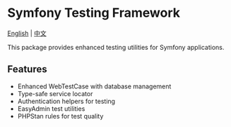 # Symfony Testing Framework

[English](README.md) | [中文](README.zh-CN.md)

This package provides enhanced testing utilities for Symfony applications.

## Features

- Enhanced WebTestCase with database management
- Type-safe service locator
- Authentication helpers for testing
- EasyAdmin test utilities
- PHPStan rules for test quality
